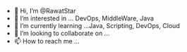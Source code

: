 - 👋 Hi, I’m @RawatStar
- 👀 I’m interested in ... DevOps, MiddleWare, Java
- 🌱 I’m currently learning ...Java, Scripting, DevOps, Cloud
- 💞️ I’m looking to collaborate on ...
- 📫 How to reach me ...

<!---
RawatStar/RawatStar is a ✨ special ✨ repository because its `README.md` (this file) appears on your GitHub profile.
You can click the Preview link to take a look at your changes.
--->
